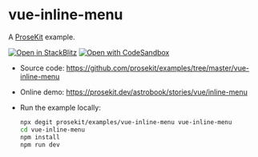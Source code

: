# vue-inline-menu

A [ProseKit](https://prosekit.dev) example.

[![Open in StackBlitz](https://developer.stackblitz.com/img/open_in_stackblitz.svg)](https://stackblitz.com/github/prosekit/examples/tree/master/vue-inline-menu)
[![Open with CodeSandbox](https://assets.codesandbox.io/github/button-edit-lime.svg)](https://codesandbox.io/p/sandbox/github/prosekit/examples/tree/master/vue-inline-menu)

- Source code: https://github.com/prosekit/examples/tree/master/vue-inline-menu
- Online demo: https://prosekit.dev/astrobook/stories/vue/inline-menu
- Run the example locally:

  ```bash
  npx degit prosekit/examples/vue-inline-menu vue-inline-menu
  cd vue-inline-menu
  npm install
  npm run dev
  ```
